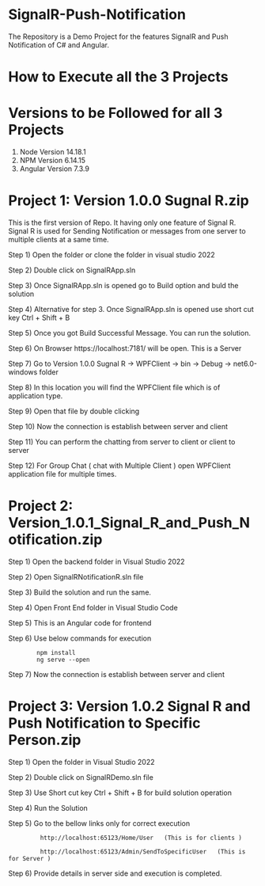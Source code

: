# SignalR-Push-Notification

The Repository is a Demo Project for the features SignalR and Push Notification of C# and Angular. 

# How to Execute all the 3 Projects 

# Versions to be Followed for all 3 Projects 

1) Node Version 14.18.1
2) NPM Version 6.14.15
3) Angular Version 7.3.9

# Project 1: Version 1.0.0 Sugnal R.zip

This is the first version of Repo. It having only one feature of Signal R. 
Signal R is used for Sending Notification or messages from one server to multiple clients at a same time. 

Step 1) Open the folder or clone the folder in visual studio 2022 

Step 2) Double click on SignalRApp.sln 

Step 3) Once SignalRApp.sln is opened go to Build option and buld the solution 

Step 4) Alternative for step 3. Once SignalRApp.sln is opened use short cut key Ctrl + Shift + B

Step 5) Once you got Build Successful Message. You can run the solution. 

Step 6) On Browser https://localhost:7181/ will be open. This is a Server 

Step 7) Go to Version 1.0.0 Sugnal R -> WPFClient -> bin -> Debug -> net6.0-windows folder 

Step 8) In this location you will find the WPFClient file which is of application type. 

Step 9) Open that file by double clicking 

Step 10) Now the connection is establish between server and client 

Step 11) You can perform the chatting from server to client or client to server 

Step 12) For Group Chat ( chat with Multiple Client ) open WPFClient application file for multiple times. 


# Project 2: Version_1.0.1_Signal_R_and_Push_Notification.zip

Step 1) Open the backend folder in Visual Studio 2022

Step 2) Open SignalRNotificationR.sln file 

Step 3) Build the solution and run the same. 

Step 4) Open Front End folder in Visual Studio Code 

Step 5) This is an Angular code for frontend 

Step 6) Use below commands for execution 

            npm install 
            ng serve --open 
            
Step 7) Now the connection is establish between server and client 


# Project 3: Version 1.0.2 Signal R and Push Notification to Specific Person.zip 

Step 1) Open the folder in Visual Studio 2022 

Step 2) Double click on SignalRDemo.sln file 

Step 3) Use Short cut key Ctrl + Shift + B for build solution operation 

Step 4) Run the Solution 

Step 5) Go to the bellow links only for correct execution 

             http://localhost:65123/Home/User   (This is for clients )

             http://localhost:65123/Admin/SendToSpecificUser   (This is for Server )

Step 6) Provide details in server side and execution is completed. 
